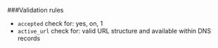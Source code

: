 ###Validation rules

* `accepted` check for: yes, on, 1
* `active_url` check for: valid URL structure and available within DNS records
